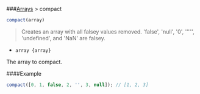 ###[Arrays](../) > compact

```js
compact(array)
```

>Creates an array with all falsey values removed.
>'false', 'null', '0', '""', 'undefined', and 'NaN' are falsey.

- <code>array {array}</code>

The array to compact.

####Example
```js
compact([0, 1, false, 2, '', 3, null]); // [1, 2, 3]
```